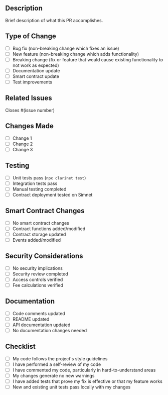 ## Description
Brief description of what this PR accomplishes.

## Type of Change
- [ ] Bug fix (non-breaking change which fixes an issue)
- [ ] New feature (non-breaking change which adds functionality)
- [ ] Breaking change (fix or feature that would cause existing functionality to not work as expected)
- [ ] Documentation update
- [ ] Smart contract update
- [ ] Test improvements

## Related Issues
Closes #(issue number)

## Changes Made
- [ ] Change 1
- [ ] Change 2
- [ ] Change 3

## Testing
- [ ] Unit tests pass (`npx clarinet test`)
- [ ] Integration tests pass
- [ ] Manual testing completed
- [ ] Contract deployment tested on Simnet

## Smart Contract Changes
- [ ] No smart contract changes
- [ ] Contract functions added/modified
- [ ] Contract storage updated
- [ ] Events added/modified

## Security Considerations
- [ ] No security implications
- [ ] Security review completed
- [ ] Access controls verified
- [ ] Fee calculations verified

## Documentation
- [ ] Code comments updated
- [ ] README updated
- [ ] API documentation updated
- [ ] No documentation changes needed

## Checklist
- [ ] My code follows the project's style guidelines
- [ ] I have performed a self-review of my code
- [ ] I have commented my code, particularly in hard-to-understand areas
- [ ] My changes generate no new warnings
- [ ] I have added tests that prove my fix is effective or that my feature works
- [ ] New and existing unit tests pass locally with my changes
